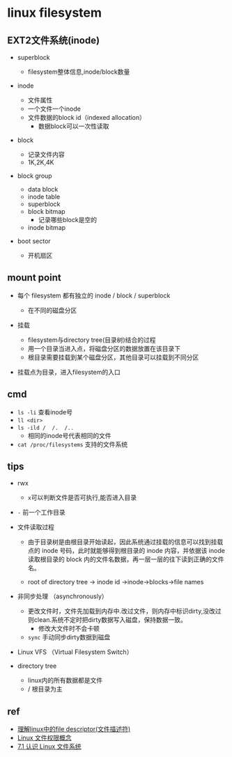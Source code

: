 
# linux filesystem


## EXT2文件系统(inode)
+ superblock
    + filesystem整体信息,inode/block数量

+ inode
    + 文件属性
    + 一个文件一个inode
    + 文件数据的block id（indexed allocation）
        + 数据block可以一次性读取

+ block 
    + 记录文件内容
    + 1K,2K,4K

+ block group
    + data block
    + inode table
    + superblock
    + block bitmap
        + 记录哪些block是空的
    + inode bitmap

+ boot sector
    + 开机扇区

## mount point

+ 每个 filesystem 都有独立的 inode / block / superblock
    + 在不同的磁盘分区

+ 挂载
    + filesystem与directory tree(目录树)结合的过程
    + 用一个目录当进入点，将磁盘分区的数据放置在该目录下
    + 根目录需要挂载到某个磁盘分区，其他目录可以挂载到不同分区

+ 挂载点为目录，进入filesystem的入口


## cmd

+ `ls -li` 查看inode号
+ `ll <dir>`
+ `ls -ild /  /.  /..`
    + 相同的inode号代表相同的文件
+ `cat /proc/filesystems` 支持的文件系统
## tips

+ rwx
    + `x`可以判断文件是否可执行,能否进入目录

+ `-` 前一个工作目录

+ 文件读取过程
    + 由于目录树是由根目录开始读起，因此系统通过挂载的信息可以找到挂载点的 inode 号码，此时就能够得到根目录的 inode 内容，并依据该 inode 读取根目录的 block 内的文件名数据，再一层一层的往下读到正确的文件名。

    + root of directory tree -> inode id ->inode->blocks->file names


+ 非同步处理 （asynchronously） 
    + 更改文件时，文件先加载到内存中.改过文件，则内存中标识dirty,没改过则clean.系统不定时把dirty数据写入磁盘，保持数据一致。
        + 修改大文件时不会卡顿
    + `sync` 手动同步dirty数据到磁盘

+ Linux VFS （Virtual Filesystem Switch）

+ directory tree
    + linux内的所有数据都是文件
    + /  根目录为主

## ref

+ [理解linux中的file descriptor(文件描述符)](https://wiyi.org/linux-file-descriptor.html)
+ [Linux 文件权限概念](https://wizardforcel.gitbooks.io/vbird-linux-basic-4e/content/43.html)
+ [7.1 认识 Linux 文件系统](https://wizardforcel.gitbooks.io/vbird-linux-basic-4e/content/59.htmldd)